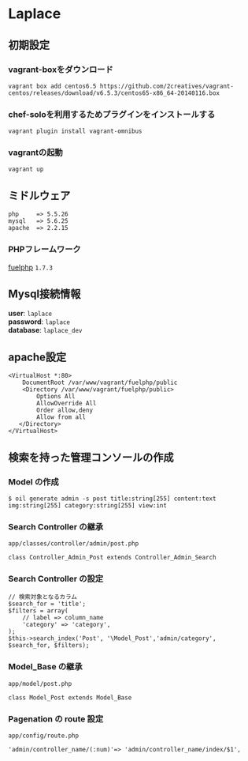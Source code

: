 # Laplace

## 初期設定

### vagrant-boxをダウンロード

```
vagrant box add centos6.5 https://github.com/2creatives/vagrant-centos/releases/download/v6.5.3/centos65-x86_64-20140116.box
```

### chef-soloを利用するためプラグインをインストールする

```
vagrant plugin install vagrant-omnibus
```

### vagrantの起動

```
vagrant up
```

## ミドルウェア

```
php     => 5.5.26
mysql   => 5.6.25
apache  => 2.2.15
```

### PHPフレームワーク

[fuelphp](http://fuelphp.com/docs/) `1.7.3`

## Mysql接続情報

**user**: `laplace`
<br>
**password**: `laplace`
<br>
**database**: `laplace_dev`

## apache設定

```
<VirtualHost *:80>
    DocumentRoot /var/www/vagrant/fuelphp/public
    <Directory /var/www/vagrant/fuelphp/public>
        Options All
        AllowOverride All
        Order allow,deny
        Allow from all
   </Directory>
</VirtualHost>
```

## 検索を持った管理コンソールの作成

### Model の作成

```
$ oil generate admin -s post title:string[255] content:text img:string[255] category:string[255] view:int
```

### Search Controller の継承

`app/classes/controller/admin/post.php`

```
class Controller_Admin_Post extends Controller_Admin_Search
```

### Search Controller の設定

```
// 検索対象となるカラム
$search_for = 'title';
$filters = array(
    // label => column_name
    'category' => 'category',
);
$this->search_index('Post', '\Model_Post','admin/category', $search_for, $filters);
```

### Model_Base の継承

`app/model/post.php`

```
class Model_Post extends Model_Base
```

### Pagenation の route 設定

`app/config/route.php`

```
'admin/controller_name/(:num)'=> 'admin/controller_name/index/$1',
```